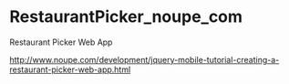 # RestaurantPicker_noupe_com
Restaurant Picker Web App

http://www.noupe.com/development/jquery-mobile-tutorial-creating-a-restaurant-picker-web-app.html
